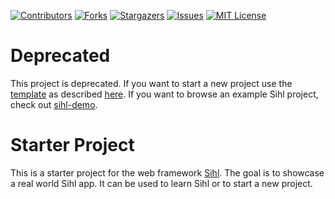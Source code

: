 [![Contributors][contributors-shield]][contributors-url]
[![Forks][forks-shield]][forks-url]
[![Stargazers][stars-shield]][stars-url]
[![Issues][issues-shield]][issues-url]
[![MIT License][license-shield]][license-url]

# Deprecated

This project is deprecated. If you want to start a new project use the [template](https://github.com/oxidizing/sihl/tree/master/template) as described [here](https://oxidizing.github.io/sihl/sihl/index.html#app-generation).
If you want to browse an example Sihl project, check out [sihl-demo](https://github.com/oxidizing/sihl-demo).

# Starter Project

This is a starter project for the web framework [Sihl](https://github.com/oxidizing/sihl). The goal is to showcase a real world Sihl app. It can be used to learn Sihl or to start a new project.

[contributors-shield]: https://img.shields.io/github/contributors/oxidizing/sihl-starter.svg?style=flat-square
[contributors-url]: https://github.com/oxidizing/sihl-starter/graphs/contributors
[forks-shield]: https://img.shields.io/github/forks/oxidizing/sihl-starter.svg?style=flat-square
[forks-url]: https://github.com/oxidizing/sihl-starter/network/members
[stars-shield]: https://img.shields.io/github/stars/oxidizing/sihl-starter.svg?style=flat-square
[stars-url]: https://github.com/oxidizing/sihl-starter/stargazers
[issues-shield]: https://img.shields.io/github/issues/oxidizing/sihl-starter.svg?style=flat-square
[issues-url]: https://github.com/oxidizing/sihl-starter/issues
[license-shield]: https://img.shields.io/github/license/oxidizing/sihl-starter.svg?style=flat-square
[license-url]: https://github.com/oxidizing/sihl-starter/blob/master/LICENSE.txt

